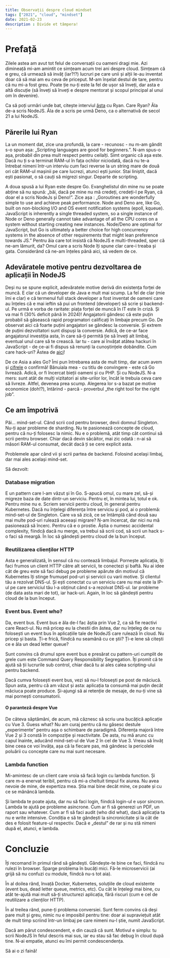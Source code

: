 ```yaml
---
title: Observații despre cloud mindset
tags: ["2021", "cloud", "mindset"]
date: 2021-02-23
description : Divide et tâmpera!
---
```


# Prefață

Zilele astea am avut tot felul de conversații cu oameni dragi mie. Azi dimineață mi-am amintit ce simțeam acum trei ani despre cloud.
Simțeam că e greu, că urmează să invăț (iar?!?) lucruri pe care unii și alții le-au inventat doar că să mai am eu ceva de priceput.
M-am înșelat destul de tare, pentru că nu mi-a fost greu. Poate ție nu-ți este la fel de ușor să înveți, dar asta e altă discuție (să înveți să înveți e despre mentorat și scopul principal al unui om în devenire).

Ca să poți urmări unde bat, citește interviul [ăsta](https://evrone.com/ryan-dahl-interview) cu Ryan.
Care Ryan? Ăla de-a scris NodeJS. Ăla de a scris pe urmă Deno, ca o alternativă de secol 21 a lui NodeJS. 

## Părerile lui Ryan

La un moment dat, zice una profundă, la care - recunosc - nu m-am gândit s-o spun așa: „Scripting languages are good for beginners.”. 
N-am spus-o așa, probabil din prea mult respect pentru ceilalți. Simt organic că așa este. 
Dacă nu ți s-a terminat RAM-ul în fața ochilor niciodată, dacă nu te-a întrebat nimeni într-un interviu cum faci reverse la un string mare de două ori cât RAM-ul mașinii pe care lucrezi, atunci ești junior.
Stai liniștit, dacă ești pasionat, o să cauți să migrezi singur. Departe de scripting.

A doua spusă a lui Ryan este despre Go. Evanghelistul din mine nu se poate abține să nu spună: „băi, dacă pe mine nu mă credeți, credeți-l pe Ryan, că doar el a scris NodeJs și Deno!”.
Zice așa : „Goroutines are wonderfully simple to use and achieve peak performance. Node and Deno are, like Go, built on non-blocking I/O and OS event notification systems (epoll, kqueue). JavaScript is inherently a single threaded system, so a single instance of Node or Deno generally cannot take advantage of all the CPU cores on a system without starting creating new instances. Node/Deno are optimal for JavaScript, but Go is ultimately a better choice for high concurrency systems in the absence of other requirements that might lean preference towards JS.”
Pentru ăia care tot insistă că NodeJS e multi-threaded, sper că ne-am lămurit, da? Omul care a scris Node îți spune clar care-i treaba și gata.
Considerând că ne-am înțeles până aici, să vedem de ce.

## Adevăratele motive pentru dezvoltarea de aplicații în NodeJS

Deși nu se spune explicit, adevăratele motive derivă din existența forței de muncă. E clar că un developer de Java e mult mai scump.
La fel de clar (mie îmi e clar) e că termenul full stack developer a fost inventat de oameni care au înțeles că e mai ieftin să pui un frontend (developer) să scrie și backend-ul.
Pe urmă e vorba de raritate: piața forței de muncă în IT este în criză. Și va mai fi (30% deficit până în 2024)! 
Angajatorii gândesc că este puțin probabil să găsească rapid programatori calificați în limbaje precum Go. 
De observat aici că foarte puțini angajatori se gândesc la conversie. Și extrem de puțini dezvoltatori sunt dispuși la conversie. 
Adică, de ce-ar face angajatorul investiția asta, în care să-ți permită ție să înveți alt limbaj, eventual unul care să te crească.
Iar tu - care ai învățat atâtea hackuri în JavaScript - de ce-ai fi dispus să renunți la cunoștințele dobândite. Cum care hack-uri? 
Ăstea de [aici](https://blogtitle.github.io/i-am-switching-to-js/)!

De ce Asia a ales Go? Îmi pun întrebarea asta de mult timp, dar acum avem și [cifrele](https://blog.jetbrains.com/go/2021/02/03/the-state-of-go/) o confirmă!
Bănuiala mea - cu titlu de convingere - este că Go livrează. Adică, or fi încercat bieții oameni și cu PHP. Și cu NodeJS.
N-a mers: sunt atât de mulți vizitatori ai site-urilor lor, încât le trebuia ceva care să livreze. Altfel, devenea prea scump.
Alegerea lor s-a bazat pe motive economice (doh!?), întărind - parcă - proverbul „the right tool for the right job”.

## Ce am împotrivă

Păi... mind-set-ul. Când scrii cod pentru browser, devii domnul Singleton. Nu-ți apar probleme de sharding.
Nu te pasionează concepte de cloud, pentru că nu-ți folosesc la nimic. Nu e o problemă, atât timp cât continui să scrii pentru browser.
Chiar dacă devin sâcâitor, mai zic odată : n-ai să măsori RAM-ul consumat, decât dacă ți se cere explicit asta.

Problemele apar când vii și scrii partea de backend. Folosind același limbaj, dar mai ales același mind-set.

Să dezvolt:

### Database migration

E un pattern care l-am văzut și în Go. S-apucă omul, cu mare zel, să-și migreze baza de date dintr-un serviciu. Pentru el, în mintea lui, totul e ok.
Pentru mine nu e. Scriem servicii pentru cloud, în general pentru Kubernetes. Dacă nu înțelegi diferența între serviciu și pod, ai o problemă: mind-set-ul de Singleton.
Care va să zică, ce se întâmplă când două sau mai multe pod-uri rulează aceeași migrare? N-am încercat, dar nici nu mă pasionează să încerc.
Pentru că e o prostie. Ăștia o numesc accidental complexity, fiindcă dacă nu merge, va trebui să scrii cod, să scrii un hack s-o faci să meargă.
În loc să gândești pentru cloud de la bun început.

### Reutilizarea clienților HTTP

Asta e generalizată, în sensul că nu contează limbajul. Pornește aplicația, îți faci frumos un client HTTP către alt servicii, te conectezi și baftă.
Nu ai idee cât de greu este să faci debug pe probleme apărute din motivul că Kubernetes îți stinge frumușel pod-uri și servicii cu varii motive.
Și clientul tău a rezolvat DNS-ul. Și ești conectat cu un serviciu care nu mai este la IP-ul pe care serviciul tău l-a obținut când s-a rezolvat DNS-ul.
Iar probleme (de data asta mari de tot), iar hack-uri.
Again, în loc să gândești pentru cloud de la bun început.

### Event bus. Event who?

Da, event bus. Event bus e ăla de-l fac ăștia prin Vue 2, ca să fie reactivi care React-ul. 
Nu mă pricep eu la chestii din ăstea, dar nu înțeleg de ce nu folosești un event bus în aplicațiile tale de NodeJS care rulează în cloud.
Nu pricep și basta. Ți-e frică, fiindcă nu seamănă cu ce știi? Ți-e lene să citești ce e ăla un dead letter queue?

Sunt convins că drumul spre event bus e presărat cu pattern-uri cumplit de grele cum este Command Query Responsibility Segregation.
Îți promit că te ajută să ții lucrurile sub control, chiar dacă tu ai ales calea scripting-ului pentru backend.

Dacă cumva folosești event bus, vezi să nu-l folosești pe post de măciucă. 
Spun asta, pentru că am văzut și asta: aplicația ta consumă mai puțin decât măciuca poate produce. 
Și-ajungi să ai retenție de mesaje, de nu-ți vine să mai pornești consumatorii.

#### O paranteză despre Vue

De câteva săptămâni, de acum, mă căznesc să scriu una bucățică aplicație cu Vue 3. Guess what?
Nu am curaj pentru că nu găsesc destule „experimente” pentru așa o schimbare de paradigmă. 
Diferența majoră între Vue 2 și 3 constă în compoziție și reactivitate. 
De asta, nu mă arunc cu capul înainte, aducând mind-set-ul de Vue 2 în cel de Vue 3.
Vreau să învăț bine ceea ce voi învăța, așa că la fiecare pas, mă gândesc la pericolele poluării cu concepte care nu mai sunt necesare.

### Lambda function

Mi-amintesc de un client care vroia să facă login cu lambda function. Și care m-a enervat teribil, pentru că mi-a cheltuit timpul fix aiurea.
Nu avea nevoie de mine, de expertiza mea. Știa mai bine decât mine, ce poate și cu ce se mănâncă lambda.

Și lambda te poate ajuta, dar nu să faci login, fiindcă login-ul e ușor sincron. Lambda te ajută pe probleme asincrone.
Cum ar fi să generezi un PDF, un raport sau whatever. Cum ar fi să faci audit (who did what), dacă aplicația ta nu e write intensive.
Condiția e să te gândești la sincronicitate și la cât de des e folosit feature-ul respectiv. 
Dacă e „destul” de rar și nu stă nimeni după el, atunci, e lambda.

# Concluzie

Îți recomand în primul rând să gândești. Gândește-te bine ce faci, fiindcă nu rulezi în browser.
Sparge problema în bucăți mici. Fă-le microservicii (ai grijă să nu confuzi cu module, fiindcă nu-s tot aia).

În al doilea rând, învață Docker, Kubernetes, soluțiile de cloud existente (event bus, dead letter queue, metrics, etc). 
Cu cât le înțelegi mai bine, cu atât te-ajută mai mult să-ți structurezi aplicația, fără riscuri (cum e cel de reutilizare a clienților HTTP).

În al treilea rând, pune-ți problema conversiei. 
Sunt ferm convins că deși pare mult și greu, nimic nu e imposibil pentru tine: 
doar ai supraviețuit atât de mult timp scriind într-un limbaj pe care nimeni nu-l știe, numit JavaScript.

Dacă am părut condescendent, e din cauză că sunt. 
Motivul e simplu: tu scrii NodeJS în felul descris mai sus, iar eu stau să fac debug în cloud după tine.
N-ai empatie, atunci eu îmi permit condescendența.

Să ai o zi faină!
